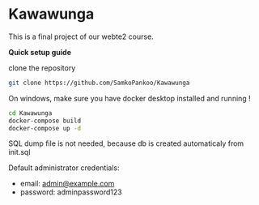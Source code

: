 # Kawawunga
This is a final project of our webte2 course.

**Quick setup guide**

clone the repository
```bash
git clone https://github.com/SamkoPankoo/Kawawunga
```
On windows, make sure you have docker desktop installed and running !
```bash
cd Kawawunga
docker-compose build
docker-compose up -d
```
SQL dump file is not needed, because db is created automaticaly from init.sql

Default administrator credentials:
  - email: admin@example.com
  - password: adminpassword123
